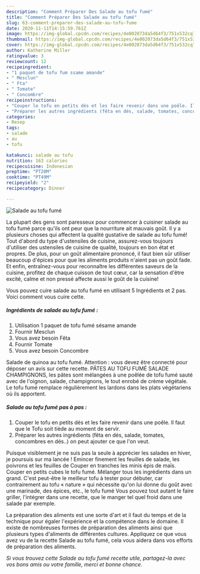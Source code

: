 ```yaml
---
description: "Comment Préparer Des Salade au tofu fumé"
title: "Comment Préparer Des Salade au tofu fumé"
slug: 63-comment-preparer-des-salade-au-tofu-fume
date: 2020-11-11T14:15:59.761Z
image: https://img-global.cpcdn.com/recipes/4e002073da5d64f3/751x532cq70/salade-au-tofu-fume-photo-principale-de-la-recette.jpg
thumbnail: https://img-global.cpcdn.com/recipes/4e002073da5d64f3/751x532cq70/salade-au-tofu-fume-photo-principale-de-la-recette.jpg
cover: https://img-global.cpcdn.com/recipes/4e002073da5d64f3/751x532cq70/salade-au-tofu-fume-photo-principale-de-la-recette.jpg
author: Katherine Miller
ratingvalue: 3
reviewcount: 12
recipeingredient:
- "1 paquet de tofu fum ssame amande"
- " Mesclun"
- " Fta"
- " Tomate"
- " Concombre"
recipeinstructions:
- "Couper le tofu en petits dés et les faire revenir dans une poêle. Il faut que le Tofu soit tiède au moment de servir."
- "Préparer les autres ingrédients (fêta en dés, salade, tomates, concombres en dés..) on peut ajouter ce que l&#39;on veut."
categories:
- Resep
tags:
- salade
- au
- tofu

katakunci: salade au tofu 
nutrition: 163 calories
recipecuisine: Indonesian
preptime: "PT20M"
cooktime: "PT49M"
recipeyield: "2"
recipecategory: Dinner

---
```



![Salade au tofu fumé](https://img-global.cpcdn.com/recipes/4e002073da5d64f3/751x532cq70/salade-au-tofu-fume-photo-principale-de-la-recette.jpg)

La plupart des gens sont paresseux pour commencer à cuisiner salade au tofu fumé parce qu'ils ont peur que la nourriture ait mauvais goût. Il y a plusieurs choses qui affectent la qualité gustative de salade au tofu fumé! Tout d'abord du type d'ustensiles de cuisine, assurez-vous toujours d'utiliser des ustensiles de cuisine de qualité, toujours en bon état et propres. De plus, pour un goût alimentaire prononcé, il faut bien sûr utiliser beaucoup d'épices pour que les aliments produits n'aient pas un goût fade. Et enfin, entraînez-vous pour reconnaître les différentes saveurs de la cuisine, profitez de chaque cuisson de tout cœur, car la sensation d'être excité, calme et non pressé affecte aussi le goût de la cuisine!

<!--inarticleads1-->

Vous pouvez cuire salade au tofu fumé en utilisant 5 Ingrédients et 2 pas. Voici comment vous cuire cette.

##### Ingrédients de salade au tofu fumé :

1. Utilisation 1 paquet de tofu fumé sésame amande
1. Fournir  Mesclun
1. Vous avez besoin  Fêta
1. Fournir  Tomate
1. Vous avez besoin  Concombre


Salade de quinoa au tofu fumé. Attention : vous devez être connecté pour déposer un avis sur cette recette. PÂTES AU TOFU FUMÉ SALADE CHAMPIGNONS, les pâtes sont mélangées à une poêlée de tofu fumé sauté avec de l&#39;oignon, salade, champignons, le tout enrobé de crème végétale. Le tofu fumé remplace régulièrement les lardons dans les plats végétariens où ils apportent. 

<!--inarticleads2-->

##### Salade au tofu fumé pas à pas :

1. Couper le tofu en petits dés et les faire revenir dans une poêle. Il faut que le Tofu soit tiède au moment de servir.
1. Préparer les autres ingrédients (fêta en dés, salade, tomates, concombres en dés..) on peut ajouter ce que l&#39;on veut.


Puisque visiblement je ne suis pas la seule à apprécier les salades en hiver, je poursuis sur ma lancée ! Emincer finement les feuilles de salade, les poivrons et les feuilles de Couper en tranches les minis épis de maïs. Couper en petits cubes le tofu fumé. Mélanger tous les ingrédients dans un grand. C&#39;est peut-être le meilleur tofu à tester pour débuter, car contrairement au tofu « nature » qui nécessite qu&#39;on lui donne du goût avec une marinade, des épices, etc., le tofu fumé Vous pouvez tout autant le faire griller, l&#39;intégrer dans une recette, que le manger tel quel froid dans une salade par exemple. 

<!--inarticleads1-->

<p>
La préparation des aliments est une sorte d'art et il faut du temps et de la technique pour égaler l'expérience et la compétence dans le domaine. Il existe de nombreuses formes de préparation des aliments ainsi que plusieurs types d'aliments de différentes cultures. Appliquez ce que vous avez vu de la recette Salade au tofu fumé, cela vous aidera dans vos efforts de préparation des aliments.
</p>

<p>
<i>Si vous trouvez cette Salade au tofu fumé recette utile, partagez-la avec vos bons amis ou votre famille, merci et bonne chance.</i>
</p>
